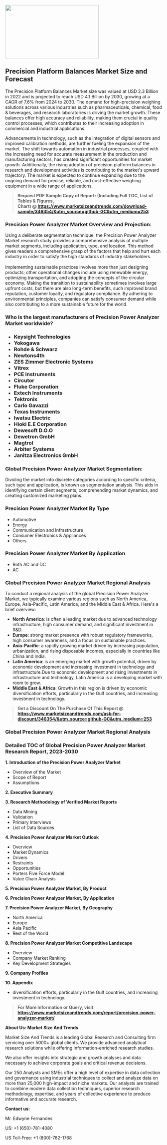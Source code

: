 <p><img class="alignnone size-medium wp-image-20088" src="https://ffe5etoiles.com/wp-content/uploads/2024/12/MST1-300x171.png" alt="" width="300" height="171" /></p><h2>Precision Platform Balances Market Size and Forecast</h2><p>The Precision Platform Balances Market size was valued at USD 2.3 Billion in 2022 and is projected to reach USD 4.1 Billion by 2030, growing at a CAGR of 7.6% from 2024 to 2030. The demand for high-precision weighing solutions across various industries such as pharmaceuticals, chemical, food & beverages, and research laboratories is driving the market growth. These balances offer high accuracy and reliability, making them crucial in quality control processes, which contributes to their increasing adoption in commercial and industrial applications.</p><p>Advancements in technology, such as the integration of digital sensors and improved calibration methods, are further fueling the expansion of the market. The shift towards automation in industrial processes, coupled with the increasing need for accurate measurement in the production and manufacturing sectors, has created significant opportunities for market growth. Additionally, the rising adoption of precision platform balances in research and development activities is contributing to the market's upward trajectory. The market is expected to continue expanding due to the ongoing demand for precise, reliable, and cost-effective weighing equipment in a wide range of applications.</p></p><blockquote id="" class=""><strong>Request PDF Sample Copy of Report: (Including Full TOC, List of Tables &amp; Figures, Chart)&nbsp;@&nbsp;<strong><a href="https://www.marketsizeandtrends.com/download-sample/346354/&utm_source=github-GC&utm_medium=253" target="_blank">https://www.marketsizeandtrends.com/download-sample/346354/&utm_source=github-GC&utm_medium=253</a></strong></strong></blockquote><h3 id="" class="">Precision Power Analyzer Market&nbsp;Overview and Projection:</h3><p id="" class="">Using a deliberate segmentation technique, the Precision Power Analyzer Market research study provides a comprehensive analysis of multiple market segments, including application, type, and location. This method gives readers a comprehensive grasp of the factors that help and hurt each industry in order to satisfy the high standards of industry stakeholders. <br /> <br />Implementing sustainable practices involves more than just designing products; other operational changes include using renewable energy, optimizing transportation, and adopting the concepts of the circular economy. Making the transition to sustainability sometimes involves large upfront costs, but there are also long-term benefits, such improved brand reputation, customer loyalty, and regulatory compliance. By adhering to environmental principles, companies can satisfy consumer demand while also contributing to a more sustainable future for the world.</p><h3 id="" class="">Who is the largest manufacturers of&nbsp;Precision Power Analyzer Market worldwide?</h3><h3 class=""><p><ul><li>Keysight Technologies </li><li> Yokogawa </li><li> Rohde & Schwarz </li><li> Newtons4th </li><li> ZES Zimmer Electronic Systems </li><li> Vitrex </li><li> PCE Instruments </li><li> Circutor </li><li> Fluke Corporation </li><li> Extech Instruments </li><li> Tektronix </li><li> Carlo Gavazzi </li><li> Texas Instruments </li><li> Iwatsu Electric </li><li> Hioki E.E Corporation </li><li> Dewesoft D.O.O </li><li> Dewetron GmbH </li><li> Magtrol </li><li> Arbiter Systems </li><li> Janitza Electronics GmbH</li></ul></p></h3><h3 id="" class="">Global&nbsp;Precision Power Analyzer Market Segmentation:</h3><p id="" class="">Dividing the market into discrete categories according to specific criteria, such type and application, is known as segmentation analysis. This aids in identifying certain client segments, comprehending market dynamics, and creating customized marketing plans.</p><h3 id="" class="">Precision Power Analyzer Market&nbsp;By Type</h3><p><p><ul><li>Automotive</li><li> Energy</li><li> Communication and Infrastructure</li><li> Consumer Electronics & Appliances</li><li> Others</p></li></ul></p></p><h3 id="" class="">Precision Power Analyzer Market&nbsp;By Application</h3><p class=""><p><ul><li>Both AC and DC</li><li> AC</li></ul></p></p><h3 id="" class="">Global Precision Power Analyzer Market Regional Analysis</h3><p id="" class="">To conduct a regional analysis of the global Precision Power Analyzer Market, we typically examine various regions such as North America, Europe, Asia-Pacific, Latin America, and the Middle East &amp; Africa. Here's a brief overview:</p><ul><li><strong>North America</strong>: is often a leading market due to advanced technology infrastructure, high consumer demand, and significant investment in R&amp;D.</li><li><strong>Europe</strong>: strong market presence with robust regulatory frameworks, high consumer awareness, and a focus on sustainable practices.</li><li><strong>Asia-Pacific</strong>: a rapidly growing market driven by increasing population, urbanization, and rising disposable incomes, especially in countries like China and India.</li><li><strong>Latin America</strong>: is an emerging market with growth potential, driven by economic development and increasing investment in technology and infrastructure.Due to economic development and rising investments in infrastructure and technology, Latin America is a developing market with room to grow.</li><li><strong>Middle East &amp; Africa</strong>: Growth in this region is driven by economic diversification efforts, particularly in the Gulf countries, and increasing investment in technology.</li></ul><blockquote id="" class=""><strong>Get a Discount On The Purchase Of This Report @ <strong><a href="https://www.marketsizeandtrends.com/ask-for-discount/346354/&utm_source=github-GC&utm_medium=253" target="_blank">https://www.marketsizeandtrends.com/ask-for-discount/346354/&utm_source=github-GC&utm_medium=253</a></strong></strong></blockquote><h3 id="" class="">Global Precision Power Analyzer Market Regional Analysis</h3><h3 id="" class="">Detailed TOC of Global Precision Power Analyzer Market Research Report, 2023-2030</h3><p id="" class=""><strong>1. Introduction of the Precision Power Analyzer Market</strong></p><ul><li>Overview of the Market</li><li>Scope of Report</li><li>Assumptions</li></ul><p id="" class=""><strong>2. Executive Summary</strong></p><p id="" class=""><strong>3. Research Methodology of Verified Market Reports</strong></p><ul><li>Data Mining</li><li>Validation</li><li>Primary Interviews</li><li>List of Data Sources</li></ul><p id="" class=""><strong>4. Precision Power Analyzer Market Outlook</strong></p><ul><li>Overview</li><li>Market Dynamics</li><li>Drivers</li><li>Restraints</li><li>Opportunities</li><li>Porters Five Force Model</li><li>Value Chain Analysis</li></ul><p id="" class=""><strong>5. Precision Power Analyzer Market, By Product</strong></p><p id="" class=""><strong>6. Precision Power Analyzer Market, By Application</strong></p><p id="" class=""><strong>7. Precision Power Analyzer Market, By Geography</strong></p><ul><li>North America</li><li>Europe</li><li>Asia Pacific</li><li>Rest of the World</li></ul><p id="" class=""><strong>8. Precision Power Analyzer Market Competitive Landscape</strong></p><ul><li>Overview</li><li>Company Market Ranking</li><li>Key Development Strategies</li></ul><p id="" class=""><strong>9. Company Profiles</strong></p><p id="" class=""><strong>10. Appendix</strong></p><ul><li>diversification efforts, particularly in the Gulf countries, and increasing investment in technology.</li></ul><blockquote id="" class=""><strong>For More Information or Query, visit <strong><strong><a href="https://www.marketsizeandtrends.com/report/precision-power-analyzer-market/" target="_blank">https://www.marketsizeandtrends.com/report/precision-power-analyzer-market/</a></strong></strong></strong></blockquote><p id="" class=""><strong>About Us: Market Size And Trends</strong></p><p id="" class="">Market Size And Trends is a leading Global Research and Consulting firm servicing over 5000+ global clients. We provide advanced analytical research solutions while offering information-enriched research studies.</p><p id="" class="">We also offer insights into strategic and growth analyses and data necessary to achieve corporate goals and critical revenue decisions.</p><p id="" class="">Our 250 Analysts and SMEs offer a high level of expertise in data collection and governance using industrial techniques to collect and analyze data on more than 25,000 high-impact and niche markets. Our analysts are trained to combine modern data collection techniques, superior research methodology, expertise, and years of collective experience to produce informative and accurate research.</p><p id="" class=""><strong>Contact us:</strong></p><p id="" class="">Mr. Edwyne Fernandes</p><p id="" class="">US: +1 (650)-781-4080</p><p id="" class="">US Toll-Free: +1 (800)-782-1768</p>
